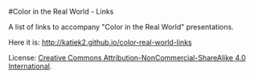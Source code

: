 #Color in the Real World - Links

A list of links to accompany "Color in the Real World" presentations.

Here it is: http://katiek2.github.io/color-real-world-links

License: [Creative Commons Attribution-NonCommercial-ShareAlike 4.0 International](LICENSE.html).
